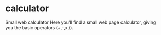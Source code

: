 # calculator
Small web calculator
Here you'll find a small web page calculator, giving you the basic operators (+,-,x,/).
